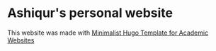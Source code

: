 # Ashiqur's personal website

This website was made with [Minimalist Hugo Template for Academic Websites](https://pascalmichaillat.org/d5/)
